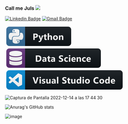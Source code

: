 ### Call me Juls <img src="https://github.com/TheDudeThatCode/TheDudeThatCode/blob/master/Assets/Hi.gif" width="35" /> 


  
  
[![Linkedin Badge](https://img.shields.io/badge/-LinkedIn-blue?style=flat-square&logo=Linkedin&logoColor=white&link=https://https://www.linkedin.com/in/juliasabatel/)](https://www.linkedin.com/in/juliasabatel/)
[![Gmail Badge](https://img.shields.io/badge/-jusabatel@gmail.com-c14438?style=flat-square&logo=Gmail&logoColor=white&link=mailto:jusabatel@gmail.com)](mailto:jusabatel@gmail.com)
  


<p align="left">
  <!-- For more icons please follow  https://github.com/MikeCodesDotNET/ColoredBadges -->

  <img src="https://raw.githubusercontent.com/8bithemant/8bithemant/master/svg/dev/languages/python.svg" alt="python" style="vertical-align:top; margin:4px">
  <img src="https://raw.githubusercontent.com/8bithemant/8bithemant/master/svg/dev/misc/datascience.svg" alt="datascience" style="vertical-align:top; margin:4px">
  <img src="https://raw.githubusercontent.com/8bithemant/8bithemant/master/svg/dev/tools/visualstudio_code.svg" alt="vscode" style="vertical-align:top; margin:4px">
</p>

<img width="852" alt="Captura de Pantalla 2022-12-14 a las 17 44 30" src="https://user-images.githubusercontent.com/29893993/207656053-819a4372-0e18-449f-bbbf-3e93ac5f5f54.png">

![Anurag's GitHub stats](https://github-readme-stats.vercel.app/api?username=juliasabatel&show_icons=true&theme=radical)



![image]({https://github-profile-summary-cards.vercel.app/api/cards/profile-details?username=juliasabatel&theme=vue})

<!--
**juliasabatel/juliasabatel** is a ✨ _special_ ✨ repository because its `README.md` (this file) appears on your GitHub profile.

Here are some ideas to get you started:

- 🔭 I’m currently working on ...
- 🌱 I’m currently learning ...
- 👯 I’m looking to collaborate on ...
- 🤔 I’m looking for help with ...
- 💬 Ask me about ...
- 📫 How to reach me: ...
- 😄 Pronouns: ...
- ⚡ Fun fact: ...
-->
